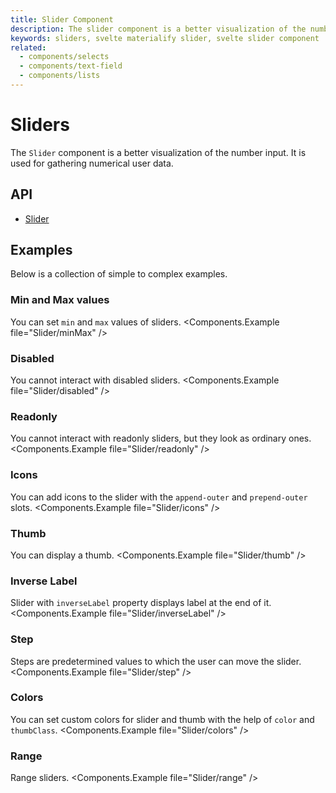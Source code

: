 ```yaml
---
title: Slider Component
description: The slider component is a better visualization of the number input. It is used for gathering numerical user data.
keywords: sliders, svelte materialify slider, svelte slider component
related:
  - components/selects
  - components/text-field
  - components/lists
---
```


# Sliders

The `Slider` component is a better visualization of the number input. It is used for gathering numerical user data.

## API

- [Slider](/api/Slider/)

## Examples

Below is a collection of simple to complex examples.

### Min and Max values

You can set `min` and `max` values of sliders. <Components.Example file="Slider/minMax" />

### Disabled

You cannot interact with disabled sliders. <Components.Example file="Slider/disabled" />

### Readonly

You cannot interact with readonly sliders, but they look as ordinary ones. <Components.Example file="Slider/readonly" />

### Icons

You can add icons to the slider with the `append-outer` and `prepend-outer` slots. <Components.Example file="Slider/icons" />

### Thumb

You can display a thumb. <Components.Example file="Slider/thumb" />

### Inverse Label

Slider with `inverseLabel` property displays label at the end of it. <Components.Example file="Slider/inverseLabel" />

### Step

Steps are predetermined values to which the user can move the slider. <Components.Example file="Slider/step" />

### Colors

You can set custom colors for slider and thumb with the help of `color` and `thumbClass`. <Components.Example file="Slider/colors" />

### Range

Range sliders. <Components.Example file="Slider/range" />
